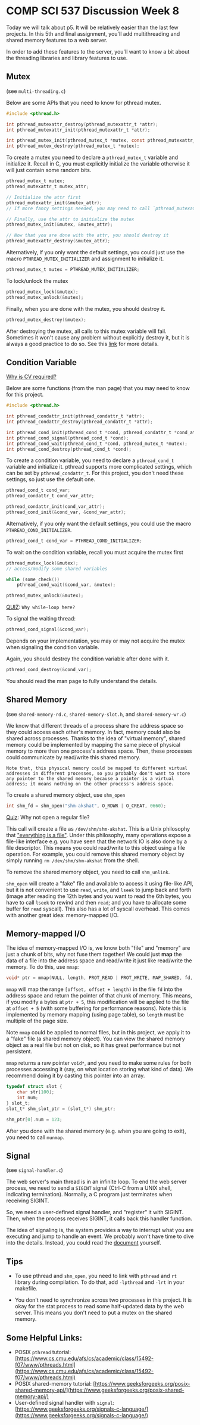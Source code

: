 # COMP SCI 537 Discussion Week 8

Today we will talk about p5. It will be relatively easier than the last few projects. 
In this 5th and final assignment, you'll add multithreading and shared memory features to a web server.

In order to add these features to the server, you'll want to know a bit about the threading libraries and library features to use.



## Mutex
(see `multi-threading.c`)

Below are some APIs that you need to know for pthread mutex.

```C
#include <pthread.h>

int pthread_mutexattr_destroy(pthread_mutexattr_t *attr);
int pthread_mutexattr_init(pthread_mutexattr_t *attr);

int pthread_mutex_init(pthread_mutex_t *mutex, const pthread_mutexattr_t *attr);
int pthread_mutex_destroy(pthread_mutex_t *mutex);
```

To create a mutex you need to declare a `pthread_mutex_t` variable and initialize it. Recall in C, you must explicitly initialize the variable otherwise it will just contain some random bits.

```C
pthread_mutex_t mutex;
pthread_mutexattr_t mutex_attr;

// Initialize the attr first
pthread_mutexattr_init(&mutex_attr);
// If more fancy settings needed, you may need to call `pthread_mutexattr_setXXX(&mutex_attr, ...)` to further configure the attr

// Finally, use the attr to initialize the mutex
pthread_mutex_init(&mutex, &mutex_attr);

// Now that you are done with the attr, you should destroy it
pthread_mutexattr_destroy(&mutex_attr);
```

Alternatively, if you only want the default settings, you could just use the macro `PTHREAD_MUTEX_INITIALIZER` and assignment to initialize it.

```C
pthread_mutex_t mutex = PTHREAD_MUTEX_INITIALIZER;
```

To lock/unlock the mutex

```C
pthread_mutex_lock(&mutex);
pthread_mutex_unlock(&mutex);
```

Finally, when you are done with the mutex, you should destroy it.

```C
pthread_mutex_destroy(&mutex);
```

After destroying the mutex, all calls to this mutex variable will fail. Sometimes it won't cause any problem without explicitly destroy it, but it is always a good practice to do so. See this [link](https://stackoverflow.com/questions/14721229/is-it-necessary-to-call-pthread-mutex-destroy-on-a-mutex) for more details.


## Condition Variable
[Why is CV required?](https://stackoverflow.com/questions/12551341/when-is-a-condition-variable-needed-isnt-a-mutex-enough)

Below are some functions (from the man page) that you may need to know for this project.

```C
#include <pthread.h>

int pthread_condattr_init(pthread_condattr_t *attr);
int pthread_condattr_destroy(pthread_condattr_t *attr);

int pthread_cond_init(pthread_cond_t *cond, pthread_condattr_t *cond_attr);
int pthread_cond_signal(pthread_cond_t *cond);
int pthread_cond_wait(pthread_cond_t *cond, pthread_mutex_t *mutex);
int pthread_cond_destroy(pthread_cond_t *cond);
```

To create a condition variable, you need to declare a `pthread_cond_t` variable and initialize it. pthread supports more complicated settings, which can be set by `pthread_condattr_t`. For this project, you don't need these settings, so just use the default one.

```C
pthread_cond_t cond_var;
pthread_condattr_t cond_var_attr;

pthread_condattr_init(cond_var_attr);
pthread_cond_init(&cond_var, &cond_var_attr);
```

Alternatively, if you only want the default settings, you could use the macro `PTHREAD_COND_INITIALIZER`.

```C
pthread_cond_t cond_var = PTHREAD_COND_INITIALIZER;
```

To wait on the condition variable, recall you must acquire the mutex first

```C
pthread_mutex_lock(&mutex);
// access/modify some shared variables

while (some_check())
    pthread_cond_wait(&cond_var, &mutex);

pthread_mutex_unlock(&mutex);
```
[QUIZ](https://docs.oracle.com/cd/E19455-01/806-5257/6je9h032r/index.html): `Why while-loop here?`

To signal the waiting thread:

```C
pthread_cond_signal(&cond_var);
```

Depends on your implementation, you may or may not acquire the mutex when signaling the condition variable.

Again, you should destroy the condition variable after done with it.

```C
pthread_cond_destroy(&cond_var);
```

You should read the man page to fully understand the details.

## Shared Memory
(see `shared-memory-rd.c`,  `shared-memory-slot.h`, and `shared-memory-wr.c`)

We know that different threads of a process share the address space so they could access each other's memory. In fact, memory could also be shared across processes. Thanks to the idea of "virtual memory", shared memory could be implemented by mapping the same piece of physical memory to more than one process's address space. Then, these processes could communicate by read/write this shared memory. 

`Note that, this physical memory could be mapped to different virtual addresses in different processes, so you probably don't want to store any pointer to the shared memory because a pointer is a virtual address; it means nothing on the other process's address space.`

To create a shared memory object, use `shm_open`

```C
int shm_fd = shm_open("shm-akshat", O_RDWR | O_CREAT, 0660);
```
[Quiz](https://stackoverflow.com/questions/24875257/why-use-shm-open): Why not open a regular file?

This call will create a file as `/dev/shm/shm-akshat`. This is a Unix philosophy that ["everything is a file"](https://en.wikipedia.org/wiki/Everything_is_a_file). Under this philosophy, many operations expose a file-like interface e.g. you have seen that the network IO is also done by a file descriptor. This means you could read/write to this object using a file operation. For example, you could remove this shared memory object by simply running `rm /dev/shm/shm-akshat` from the shell.

To remove the shared memory object, you need to call `shm_unlink`.

`shm_open` will create a "fake" file and available to access it using file-like API, but it is not convenient to use `read`, `write`, and `lseek` to jump back and forth (image after reading the 12th bytes and you want to read the 6th bytes, you have to call `lseek` to rewind and then `read`; and you have to allocate some buffer for `read` syscall). This also has a lot of syscall overhead. This comes with another great idea: memory-mapped I/O.


## Memory-mapped I/O

The idea of memory-mapped I/O is, we know both "file" and "memory" are just a chunk of bits, why not fuse them together! We could just **map** the data of a file into the address space and read/write it just like read/write the memory. To do this, use `mmap`:

```C
void* ptr = mmap(NULL, length, PROT_READ | PROT_WRITE, MAP_SHARED, fd, offset);
```

`mmap` will map the range `[offset, offset + length)` in the file `fd` into the address space and return the pointer of that chunk of memory. This means, if you modify a bytes at `ptr + 5`, this modification will be applied to the file at `offset + 5` (with some buffering for performance reasons). Note this is implemented by memory mapping (using page table), so `length` must be multiple of the page size.

Note `mmap` could be applied to normal files, but in this project, we apply it to a "fake" file (a shared memory object). You can view the shared memory object as a real file but not on disk, so it has great performance but not persistent.

`mmap` returns a raw pointer `void*`, and you need to make some rules for both processes accessing it (say, on what location storing what kind of data). We recommend doing it by casting this pointer into an array.

```C
typedef struct slot {
    char str[100];
    int num;
} slot_t;
slot_t* shm_slot_ptr = (slot_t*) shm_ptr;

shm_ptr[0].num = 123;
```

After you done with the shared memory (e.g. when you are going to exit), you need to call `munmap`.

## Signal
(see `signal-handler.c`)

The web server's main thread is in an infinite loop. To end the web server process, we need to send a `SIGINT` signal (Ctrl-C from a UNIX shell, indicating termination). Normally, a C program just terminates when receiving SIGINT.

So, we need a user-defined signal handler, and "register" it with SIGINT. Then, when the process receives SIGINT, it calls back this handler function.

The idea of signaling is, the system provides a way to interrupt what you are executing and jump to handle an event. We probably won't have time to dive into the details. Instead, you could read the [document](https://www.gnu.org/software/libc/manual/html_node/Signal-Actions.html) yourself.


## Tips

- To use pthread and `shm_open`, you need to link with `pthread` and `rt` library during compilation. To do that, add `-lpthread` and `-lrt` in your makefile.

- You don't need to synchronize across two processes in this project. It is okay for the stat process to read some half-updated data by the web server. This means you don't need to put a mutex on the shared memory.

## Some Helpful Links:

- POSIX `pthread` tutorial: [https://www.cs.cmu.edu/afs/cs/academic/class/15492-f07/www/pthreads.html](https://www.cs.cmu.edu/afs/cs/academic/class/15492-f07/www/pthreads.html)
- POSIX shared-memory tutorial: [https://www.geeksforgeeks.org/posix-shared-memory-api/](https://www.geeksforgeeks.org/posix-shared-memory-api/)
- User-defined signal handler with `signal`: [https://www.geeksforgeeks.org/signals-c-language/](https://www.geeksforgeeks.org/signals-c-language/)

<!-- Finally, thanks for coming to my discussion section this semester! Good luck with your last project and the final exam. -->